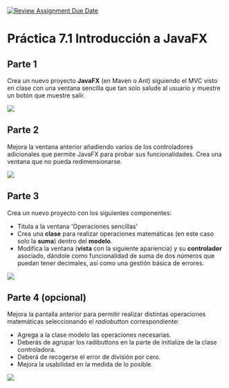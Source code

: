 [![Review Assignment Due Date](https://classroom.github.com/assets/deadline-readme-button-22041afd0340ce965d47ae6ef1cefeee28c7c493a6346c4f15d667ab976d596c.svg)](https://classroom.github.com/a/ofcZOfog)
# Práctica 7.1 Introducción a JavaFX

## Parte 1

Crea un nuevo proyecto **JavaFX** (en Maven o Ant) siguiendo el MVC visto en clase con una ventana sencilla que tan solo salude al usuario y muestre un botón que muestre salir.

![](media/captura_1_1.png)


## Parte 2

Mejora la ventana anterior añadiendo varios de los controladores adicionales que permite JavaFX para probar sus funcionalidades. Crea una ventana que no pueda redimensionarse.

![](media/captura_1_2.png)


## Parte 3

 Crea un nuevo proyecto con los siguientes componentes:

   -   Titula a la ventana 'Operaciones sencillas'
   -   Crea una **clase** para realizar operaciones matemáticas (en este caso solo la **suma**) dentro del **modelo**.
   -   Modifica la ventana (**vista** con la siguiente apariencia) y su **controlador** asociado, dándole como funcionalidad de suma de dos números que puedan tener decimales, así como una gestión básica de errores.

![](media/e21a7c4bffc20669a0adffd35b121e22.png)


## Parte 4 (opcional)

Mejora la pantalla anterior para permitir realizar distintas operaciones matemáticas seleccionando el *radiobutton* correspondiente:

-  Agrega a la clase modelo las operaciones necesarias.
-  Deberás de agrupar los radibuttons en la parte de initialize de la clase controladora.
-  Deberá de recogerse el error de división por cero.
-  Mejora la usabilidad en la medida de lo posible.

![](media/captura_1_4.png)